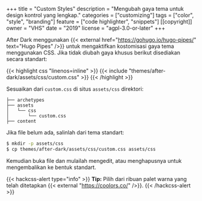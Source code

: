+++
title = "Custom Styles"
description = "Mengubah gaya tema untuk design kontrol yang lengkap."
categories = ["customizing"]
tags = ["color", "style", "branding"]
feature = ["code highlighter", "snippets"]
[[copyright]]
  owner = "VHS"
  date = "2019"
  license = "agpl-3.0-or-later"
+++

After Dark menggunakan {{< external href="https://gohugo.io/hugo-pipes/" text="Hugo Pipes" />}} untuk mengaktifkan kostomisasi gaya tema menggunakan CSS. Jika tidak diubah gaya khusus berikut disediakan secara standart:

{{< highlight css "linenos=inline" >}}
{{< include "themes/after-dark/assets/css/custom.css" >}}
{{< /highlight >}}

Sesuaikan dari `custom.css` di situs `assets/css` direktori:

```
├── archetypes
├── assets
│   └── css
│       └── custom.css
├── content
```

Jika file belum ada, salinlah dari tema standart:

```sh
$ mkdir -p assets/css
$ cp themes/after-dark/assets/css/custom.css assets/css
```

Kemudian buka file dan mulailah mengedit, atau menghapusnya untuk mengembalikan ke bentuk standart.

{{< hackcss-alert type="info" >}}
  <strong>Tip:</strong> Pilih dari ribuan palet warna yang telah ditetapkan {{< external "https://coolors.co/" />}}.
{{< /hackcss-alert >}}
